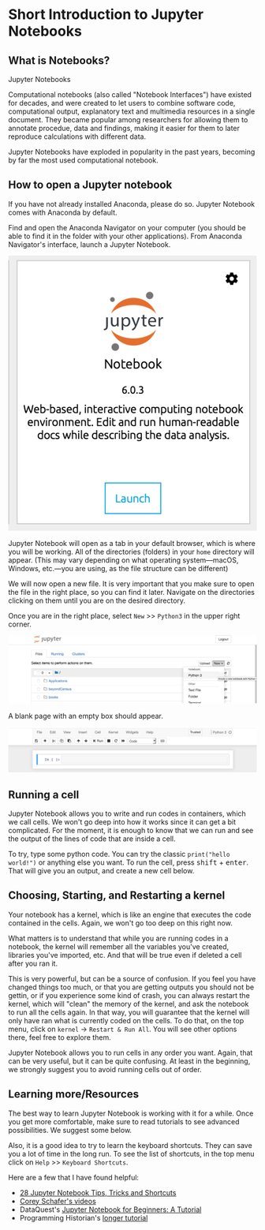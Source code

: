 # Short Introduction to Jupyter Notebooks

## What is Notebooks?

Jupyter Notebooks

Computational notebooks (also called "Notebook Interfaces") have existed for decades, and were created to let users to combine software code, computational output, explanatory text and multimedia resources in a single document. They became popular among researchers for allowing them to annotate procedue, data and findings, making it easier for them to later reproduce calculations with different data.

Jupyter Notebooks have exploded in popularity in the past years, becoming by far the most used computational notebook. 

## How to open a Jupyter notebook

If you have not already installed Anaconda, please do so. Jupyter Notebook comes with Anaconda by default.

Find and open the Anaconda Navigator on your computer (you should be able to find it in the folder with your other applications). From Anaconda Navigator's interface, launch a Jupyter Notebook.

![jupyter](images/jupyter.png)

Jupyter Notebook will open as a tab in your default browser, which is where you will be working. All of the directories (folders) in your `home` directory will appear. (This may vary depending on what operating system—macOS, Windows, etc.—you are using, as the file structure can be different)

We will now open a new file. It is very important that you make sure to open the file in the right place, so you can find it later. Navigate on the directories clicking on them until you are on the desired directory.

Once you are in the right place, select `New` >> `Python3` in the upper right corner.

![jupyter notebook "open new file" screen](images/jupyter1.png)

A blank page with an empty box should appear.

![empty box on jupyter notebook new file](images/jupyter2.png)

## Running a cell

Jupyter Notebook allows you to write and run codes in containers, which we call cells. We won't go deep into how it works since it can get a bit complicated. For the moment, it is enough to know that we can run and see the output of the lines of code that are inside a cell.

To try, type some python code. You can try the classic `print("hello world!")` or anything else you want. To run the cell, press <kbd>shift</kbd> + <kbd>enter</kbd>. That will give you an output, and create a new cell below.

## Choosing, Starting, and Restarting a kernel

Your notebook has a kernel, which is like an engine that executes the code contained in the cells. Again, we won't go too deep on this right now.

What matters is to understand that while you are running codes in a notebook, the kernel will remember all the variables you've created, libraries you've imported, etc. And that will be true even if deleted a cell after you ran it.

This is very powerful, but can be a source of confusion. If you feel you have changed things too much, or that you are getting outputs you should not be gettin, or if you experience some kind of crash, you can always restart the kernel, which will "clean" the memory of the kernel, and ask the notebook to run all the cells again. In that way, you will guarantee that the kernel will only have ran what is currently coded on the cells. To do that, on the top menu, click on `kernel` -> `Restart & Run All`. You will see other options there, feel free to explore them.

Jupyter Notebook allows you to run cells in any order you want. Again, that can be very useful, but it can be quite confusing. At least in the beginning, we strongly suggest you to avoid running cells out of order. 

## Learning more/Resources

The best way to learn Jupyter Notebook is working with it for a while. Once you get more comfortable, make sure to read tutorials to see advanced possibilities. We suggest some below.

Also, it is a good idea to try to learn the keyboard shortcuts. They can save you a lot of time in the long run. To see the list of shortcuts, in the top menu click on `Help` >> `Keyboard Shortcuts`.

Here are a few that I have found helpful:

- [28 Jupyter Notebook Tips, Tricks and Shortcuts](https://www.dataquest.io/blog/jupyter-notebook-tips-tricks-shortcuts/)
- [Corey Schafer's videos](https://www.youtube.com/watch?v=HW29067qVWk)
- DataQuest's [Jupyter Notebook for Beginners: A Tutorial](https://www.dataquest.io/blog/jupyter-notebook-tutorial)
- Programming Historian's [longer tutorial](https://programminghistorian.org/en/lessons/jupyter-notebooks)

